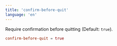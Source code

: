 ```yaml
---
title: 'confirm-before-quit'
language: 'en'
---
```


Require confirmation before quitting (Default: `true`).

```toml
confirm-before-quit = true
```
